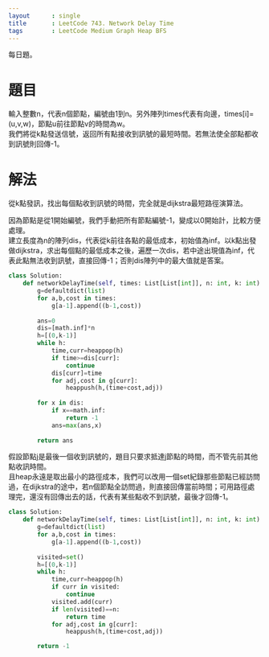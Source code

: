 ```yaml
--- 
layout      : single
title       : LeetCode 743. Network Delay Time
tags        : LeetCode Medium Graph Heap BFS
---
```

每日題。

# 題目
輸入整數n，代表n個節點，編號由1到n。另外陣列times代表有向邊，times[i]=(u,v,w)，節點u前往節點v的時間為w。  
我們將從k點發送信號，返回所有點接收到訊號的最短時間。若無法使全部點都收到訊號則回傳-1。  

# 解法
從k點發訊，找出每個點收到訊號的時間，完全就是dijkstra最短路徑演算法。  

因為節點是從1開始編號，我們手動把所有節點編號-1，變成以0開始計，比較方便處理。  
建立長度為n的陣列dis，代表從k前往各點的最低成本，初始值為inf。以k點出發做dijkstra，求出每個點的最低成本之後，遍歷一次dis，若中途出現值為inf，代表此點無法收到訊號，直接回傳-1；否則dis陣列中的最大值就是答案。

```python
class Solution:
    def networkDelayTime(self, times: List[List[int]], n: int, k: int) -> int:
        g=defaultdict(list)
        for a,b,cost in times:
            g[a-1].append((b-1,cost))
            
        ans=0
        dis=[math.inf]*n
        h=[(0,k-1)]
        while h:
            time,curr=heappop(h)
            if time>=dis[curr]:
                continue
            dis[curr]=time
            for adj,cost in g[curr]:
                heappush(h,(time+cost,adj))
                
        for x in dis:
            if x==math.inf:
                return -1
            ans=max(ans,x)
            
        return ans
```

假設節點j是最後一個收到訊號的，題目只要求抵達j節點的時間，而不管先前其他點收訊時間。  
且heap永遠是取出最小的路徑成本，我們可以改用一個set紀錄那些節點已經訪問過，在dijkstra的途中，若n個節點全訪問過，則直接回傳當前時間；可用路徑處理完，還沒有回傳出去的話，代表有某些點收不到訊號，最後才回傳-1。

```python
class Solution:
    def networkDelayTime(self, times: List[List[int]], n: int, k: int) -> int:
        g=defaultdict(list)
        for a,b,cost in times:
            g[a-1].append((b-1,cost))
            
        visited=set()
        h=[(0,k-1)]
        while h:
            time,curr=heappop(h)
            if curr in visited:
                continue
            visited.add(curr)
            if len(visited)==n:
                return time
            for adj,cost in g[curr]:
                heappush(h,(time+cost,adj))

        return -1
```
